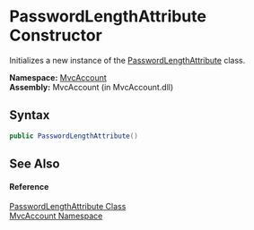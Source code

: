 PasswordLengthAttribute Constructor
===================================
Initializes a new instance of the [PasswordLengthAttribute][1] class.

**Namespace:** [MvcAccount][2]  
**Assembly:** MvcAccount (in MvcAccount.dll)

Syntax
------

```csharp
public PasswordLengthAttribute()
```


See Also
--------

#### Reference
[PasswordLengthAttribute Class][1]  
[MvcAccount Namespace][2]  

[1]: README.md
[2]: ../README.md